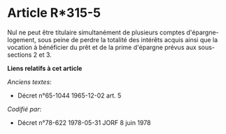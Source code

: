 # Article R*315-5

Nul ne peut être titulaire simultanément de plusieurs comptes d'épargne-logement, sous peine de perdre la totalité des
intérêts acquis ainsi que la vocation à bénéficier du prêt et de la prime d'épargne prévus aux sous-sections 2 et 3.

**Liens relatifs à cet article**

_Anciens textes_:

  - Décret n°65-1044 1965-12-02 art. 5

_Codifié par_:

  - Décret n°78-622 1978-05-31 JORF 8 juin 1978
